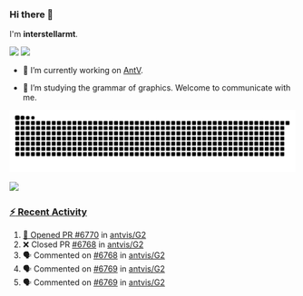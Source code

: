 ### Hi there 👋

I'm **interstellarmt**.

[![](https://img.shields.io/endpoint?url=https://awards.antv.vision/interstellarmt-g2-contributor.json)](https://github.com/antvis/g2)
[![](https://img.shields.io/endpoint?url=https://awards.antv.vision/interstellarmt-gpt-vis-contributor.json)](https://github.com/antvis/gpt-vis)

- 🔭 I’m currently working on [AntV](https://github.com/antvis).

- 📖 I’m studying the grammar of graphics. Welcome to communicate with me.

![](https://raw.githubusercontent.com/interstellarmt/interstellarmt/refs/heads/output/github-contribution-grid-snake.svg)
<div>
  <a href="https://github.com/interstellarmt">
  <img height="180em" src="https://github-readme-stats-eight-theta.vercel.app/api?username=interstellarmt&show_icons=true&include_all_commits=true&count_private=true&theme=tokyonight"/>
</div>
    
### :zap: Recent Activity

<!--START_SECTION:activity-->
1. 💪 Opened PR [#6770](https://github.com/antvis/G2/pull/6770) in [antvis/G2](https://github.com/antvis/G2)
2. ❌ Closed PR [#6768](https://github.com/antvis/G2/pull/6768) in [antvis/G2](https://github.com/antvis/G2)
3. 🗣 Commented on [#6768](https://github.com/antvis/G2/pull/6768#issuecomment-2800339310) in [antvis/G2](https://github.com/antvis/G2)
4. 🗣 Commented on [#6769](https://github.com/antvis/G2/pull/6769#issuecomment-2800337016) in [antvis/G2](https://github.com/antvis/G2)
5. 🗣 Commented on [#6769](https://github.com/antvis/G2/pull/6769#issuecomment-2800305699) in [antvis/G2](https://github.com/antvis/G2)
<!--END_SECTION:activity-->

